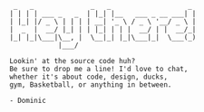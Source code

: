          _   _              _   _                   _
        | | | | ___ _   _  | |_| |__   ___ _ __ ___| |
        | |_| |/ _ \ | | | | __| '_ \ / _ \ '__/ _ \ |
        |  _  |  __/ |_| | | |_| | | |  __/ | |  __/_|
        |_| |_|\___|\__, |  \__|_| |_|\___|_|  \___(_)
                    |___/

        Lookin' at the source code huh?
        Be sure to drop me a line! I'd love to chat,
        whether it's about code, design, ducks,
        gym, Basketball, or anything in between.

        - Dominic
